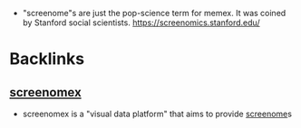 - "screenome"s are just the pop-science term for memex. It was coined by Stanford social scientists. https://screenomics.stanford.edu/

# Backlinks
## [screenomex](<screenomex.md>)
- screenomex is a "visual data platform" that aims to provide [screenome](<screenome.md>)s

